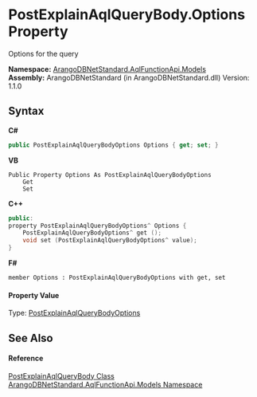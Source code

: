 # PostExplainAqlQueryBody.Options Property 
 

Options for the query

**Namespace:**&nbsp;<a href="e03acbe1-782e-533e-7ffe-cd51613ed54f">ArangoDBNetStandard.AqlFunctionApi.Models</a><br />**Assembly:**&nbsp;ArangoDBNetStandard (in ArangoDBNetStandard.dll) Version: 1.1.0

## Syntax

**C#**<br />
``` C#
public PostExplainAqlQueryBodyOptions Options { get; set; }
```

**VB**<br />
``` VB
Public Property Options As PostExplainAqlQueryBodyOptions
	Get
	Set
```

**C++**<br />
``` C++
public:
property PostExplainAqlQueryBodyOptions^ Options {
	PostExplainAqlQueryBodyOptions^ get ();
	void set (PostExplainAqlQueryBodyOptions^ value);
}
```

**F#**<br />
``` F#
member Options : PostExplainAqlQueryBodyOptions with get, set

```


#### Property Value
Type: <a href="6de70db3-c394-b7be-8925-3018e24e218d">PostExplainAqlQueryBodyOptions</a>

## See Also


#### Reference
<a href="d0f316e8-bde3-89ce-064c-a7cb54b4d11c">PostExplainAqlQueryBody Class</a><br /><a href="e03acbe1-782e-533e-7ffe-cd51613ed54f">ArangoDBNetStandard.AqlFunctionApi.Models Namespace</a><br />